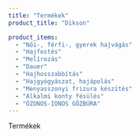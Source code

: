 ```yaml
---
title: "Termékek"
product_title: "Dikson"

product_items:
  - "Női-, férfi-, gyerek hajvágás"
  - "Hajfestés"
  - "Melírozás"
  - "Dauer"
  - "Hajhosszabbítás"
  - "Hajgyógyászat, hajápolás"
  - "Menyasszonyi frizura készítés"
  - "Alkalmi konty fésülés"
  - "ÓZONOS-IONOS GŐZBÚRA"
---
```


Termékek
